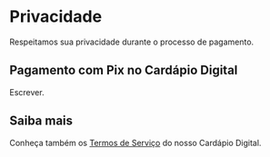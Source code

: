 # Privacidade

Respeitamos sua privacidade durante o processo de pagamento.

## Pagamento com Pix no Cardápio Digital

Escrever.

## Saiba mais

Conheça também os [Termos de Serviço](../../../../termos/cardapio) do nosso Cardápio Digital.
